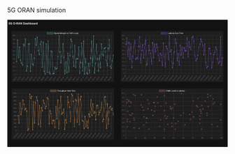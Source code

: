 5G ORAN simulation



![alt text](https://raw.githubusercontent.com/ice-lolly-ai/5G-O-RAN-Dashboard-Dark-Mode/main/oran-sim.png)


